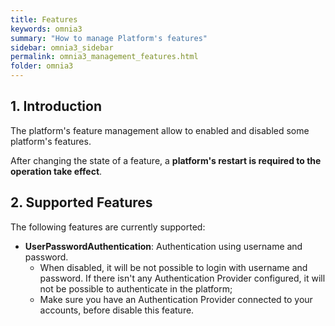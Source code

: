 ```yaml
---
title: Features
keywords: omnia3
summary: "How to manage Platform's features"
sidebar: omnia3_sidebar
permalink: omnia3_management_features.html
folder: omnia3
---
```



## 1. Introduction

The platform's feature management allow to enabled and disabled some platform's features.

After changing the state of a feature, a **platform's restart is required to the operation take effect**.


## 2. Supported Features

The following features are currently supported:

* **UserPasswordAuthentication**: Authentication using username and password.
    * When disabled, it will be not possible to login with username and password. If there isn't any Authentication Provider configured, it will not be possible to authenticate in the platform;
    * Make sure you have an Authentication Provider connected to your accounts, before disable this feature.
